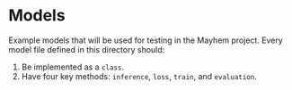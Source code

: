 # Models

Example models that will be used for testing in the Mayhem project. Every model
file defined in this directory should:

1. Be implemented as a `class`.
2. Have four key methods: `inference`, `loss`, `train`, and `evaluation`.


